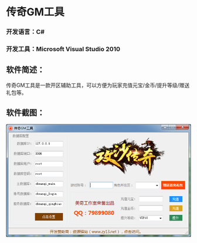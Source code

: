 # 传奇GM工具
### 开发语言：C#
### 开发工具：Microsoft Visual Studio 2010
## 软件简述：
传奇GM工具是一款开区辅助工具，可以方便为玩家充值元宝/金币/提升等级/赠送礼包等。
## 软件截图：
![logo.png](readme/logo.png)
